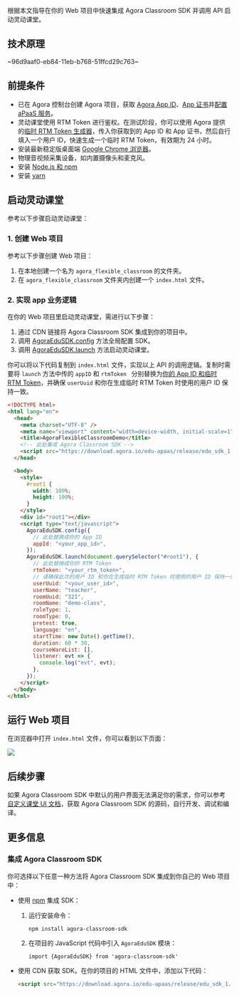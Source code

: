根据本文指导在你的 Web 项目中快速集成 Agora Classroom SDK 并调用 API 启动灵动课堂。

## 技术原理

~96d9aaf0-eb84-11eb-b768-51ffcd29c763~

<a name="prerequisites"></a>

## 前提条件

- 已在 Agora 控制台创建 Agora 项目，获取 [Agora App ID](/cn/Agora%20Platform/get_appid_token#%E8%8E%B7%E5%8F%96-app-id)、[App 证书](/cn/Agora%20Platform/get_appid_token#%E8%8E%B7%E5%8F%96-app-%E8%AF%81%E4%B9%A6)并[配置 aPaaS 服务](/cn/agora-class/agora_class_prep?platform=Web)。
- 灵动课堂使用 RTM Token 进行鉴权。在测试阶段，你可以使用 Agora 提供的[临时 RTM Token 生成器](https://webdemo.agora.io/token-builder/)，传入你获取到的 App ID 和 App 证书，然后自行填入一个用户 ID，快速生成一个临时 RTM Token，有效期为 24 小时。
- 安装最新稳定版桌面端 [Google Chrome 浏览器](https://www.google.cn/chrome/)。
- 物理音视频采集设备，如内置摄像头和麦克风。
- 安装 [Node.js 和 npm](https://www.npmjs.com/)
- 安装 [yarn](https://yarnpkg.com/)

## 启动灵动课堂

参考以下步骤启动灵动课堂：

### 1. 创建 Web 项目

参考以下步骤创建 Web 项目：

1. 在本地创建一个名为 `agora_flexible_classroom` 的文件夹。
2. 在 `agora_flexible_classroom` 文件夹内创建一个 `index.html` 文件。

### 2. 实现 app 业务逻辑

在你的 Web 项目里启动灵动课堂，需进行以下步骤：

1. 通过 CDN 链接将 Agora Classroom SDK 集成到你的项目中。
2. 调用 [AgoraEduSDK.config](/cn/agora-class/agora_class_api_ref_web?platform=Web#config) 方法全局配置 SDK。
3. 调用 [AgoraEduSDK.launch](/cn/agora-class/agora_class_api_ref_web?platform=Web#launch) 方法启动灵动课堂。

你可以将以下代码复制到 `index.html` 文件，实现以上 API 的调用逻辑。复制时需要将 `launch` 方法中传的 `appID` 和 `rtmToken ` 分别替换为[你的 App ID 和临时 RTM Token](#prerequisites)，并确保 `userUuid` 和你在生成临时 RTM Token 时使用的用户 ID 保持一致。

```html
<!DOCTYPE html>
<html lang="en">
  <head>
    <meta charset="UTF-8" />
    <meta name="viewport" content="width=device-width, initial-scale=1" />
    <title>AgoraFlexibleClassroomDemo</title>
    <!-- 此处集成 Agora Classroom SDK -->
    <script src="https://download.agora.io/edu-apaas/release/edu_sdk_1.1.2.3.js"></script>
  </head>

  <body>
    <style>
      #root1 {
        width: 100%;
        height: 100%;
      }
    </style>
    <div id="root1"></div>
    <script type="text/javascript">
      AgoraEduSDK.config({
        // 此处替换成你的 App ID
        appId: "<your_app_id>",
      });
      AgoraEduSDK.launch(document.querySelector("#root1"), {
        // 此处替换成你的 RTM Token
        rtmToken: "<your_rtm_token>",
        // 请确保此次的用户 ID 和你在生成临时 RTM Token 时使用的用户 ID 保持一致
        userUuid: "<your_user_id>",
        userName: "teacher",
        roomUuid: "321",
        roomName: "demo-class",
        roleType: 1,
        roomType: 0,
        pretest: true,
        language: "en",
        startTime: new Date().getTime(),
        duration: 60 * 30,
        courseWareList: [],
        listener: evt => {
          console.log("evt", evt);
        },
      });
    </script>
  </body>
</html>
```

## 运行 Web 项目

在浏览器中打开 `index.html` 文件，你可以看到以下页面：

![](https://web-cdn.agora.io/docs-files/1621308595366)

## 后续步骤

如果 Agora Classroom SDK 中默认的用户界面无法满足你的需求，你可以参考[自定义课堂 UI 文档](/cn/agora-class/agora_class_custom_ui_web?platform=Web)，获取 Agora Classroom SDK 的源码，自行开发、调试和编译。

## 更多信息

<a name="sdk"></a>

### 集成 Agora Classroom SDK

你可选择以下任意一种方法将 Agora Classroom SDK 集成到你自己的 Web 项目中：

- 使用 [npm](https://www.npmjs.com/package/agora-classroom-sdk) 集成 SDK：

  1. 运行安装命令：

     ```
     npm install agora-classroom-sdk
     ```

  2. 在项目的 JavaScript 代码中引入 `AgoraEduSDK` 模块：

     ```
     import {AgoraEduSDK} from 'agora-classroom-sdk'
     ```

- 使用 CDN 获取 SDK。在你的项目的 HTML 文件中，添加以下代码：

  ```html
  <script src="https://download.agora.io/edu-apaas/release/edu_sdk_1.1.5.js"></script>
  ```
